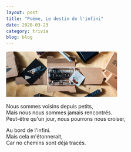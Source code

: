 ```yaml
---
layout: post
title: "Poème, Le destin de l'infini"
date: 2020-03-23
category: trivia
blog: blog
---
```


<img src="/css/image/banner2.png" width="60%" height="auto" />

Nous sommes voisins depuis petits,
<br>
Mais nous nous sommes jamais rencontrés.
<br>
Peut-être qu'un jour, nous pourrons nous croiser,
<br>

Au bord de l'infini.
<br>
Mais cela m'étonnerait,
<br>
Car no chemins sont déjà tracés.
